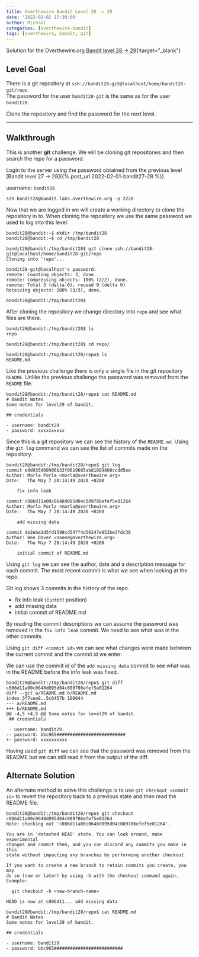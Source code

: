 ```yaml
---
title: Overthewire Bandit Level 28 -> 29
date: '2022-02-02 17:30:00'
author: Michael
categories: [overthewire-bandit]
tags: [overthewire, bandit, git]
---
```


Solution for the Overthewire.org [Bandit level 28 -> 29](https://overthewire.org/wargames/bandit/bandit29.html){:target="\_blank"}

## Level Goal

There is a git repository at `ssh://bandit28-git@localhost/home/bandit28-git/repo`.  
The password for the user `bandit28-git` is the same as for the user `bandit28`.

Clone the repository and find the password for the next level.

---

## Walkthrough

This is another **git** challenge. We will be cloning git repositories and then search the repo for a password.

Login to the server using the password obtained from the previous level [Bandit level 27 -> 28]({% post_url 2022-02-01-bandit27-28 %}). 

username: `bandit28` 

```ssh
ssh bandit28@bandit.labs.overthewire.org -p 2220
```

Now that we are logged in we will create a working directory to clone the repository in to. When cloning the repository we use the same password we used to log into this level.

```console
bandit28@bandit:~$ mkdir /tmp/bandit28
bandit28@bandit:~$ cd /tmp/bandit28

bandit28@bandit:/tmp/bandit28$ git clone ssh://bandit28-git@localhost/home/bandit28-git/repo
Cloning into 'repo'...

bandit28-git@localhost's password:
remote: Counting objects: 3, done.
remote: Compressing objects: 100% (2/2), done.
remote: Total 3 (delta 0), reused 0 (delta 0)
Receiving objects: 100% (3/3), done.

bandit28@bandit:/tmp/bandit28$
```

After cloning the repository we change directory into `repo` and see what files are there.

```console
bandit28@bandit:/tmp/bandit28$ ls
repo

bandit28@bandit:/tmp/bandit28$ cd repo/

bandit28@bandit:/tmp/bandit28/repo$ ls
README.md

```

Like the previous challenge there is only a single file in the git repository `README`. Unlike the previous challenge the password was removed from the `README` file.

```console
bandit28@bandit:/tmp/bandit28/repo$ cat README.md
# Bandit Notes
Some notes for level29 of bandit.

## credentials

- username: bandit29
- password: xxxxxxxxxx

```

Since this is a git repository we can see the history of the `README.md`. Using the `git log` command we can see the list of commits made on the repository.

```console
bandit28@bandit:/tmp/bandit28/repo$ git log
commit edd935d60906b33f0619605abd1689808ccdd5ee
Author: Morla Porla <morla@overthewire.org>
Date:   Thu May 7 20:14:49 2020 +0200

    fix info leak

commit c086d11a00c0648d095d04c089786efef5e01264
Author: Morla Porla <morla@overthewire.org>
Date:   Thu May 7 20:14:49 2020 +0200

    add missing data

commit de2ebe2d5fd1598cd547f4d56247e053be3fdc38
Author: Ben Dover <noone@overthewire.org>
Date:   Thu May 7 20:14:49 2020 +0200

    initial commit of README.md

```

Using `git log` we can see the author, date and a description message for each commit. The most recent commit is what we see when looking at the repo.

Git log shows 3 commits in the history of the repo.
- fix info leak (current position)
- add missing data
- initial commit of README.md

By reading the commit descriptions we can assume the password was removed in the `fix info leak` commit. We need to see what was in the other commits.

Using `git diff <commit id>` we can see what changes were made between the current commit and the commit id we enter.

We can use the commit id of the `add missing data` commit to see what was in the README before the info leak was fixed.

```console
bandit28@bandit:/tmp/bandit28/repo$ git diff c086d11a00c0648d095d04c089786efef5e01264
diff --git a/README.md b/README.md
index 3f7cee8..5c6457b 100644
--- a/README.md
+++ b/README.md
@@ -4,5 +4,5 @@ Some notes for level29 of bandit.
 ## credentials

 - username: bandit29
-- password: bbc965##########################
+- password: xxxxxxxxxx

```

Having used `git diff` we can see that the password was removed from the README but we can still read it from the output of the diff.

## Alternate Solution

An alternate method to solve this challenge is to use `git checkout <commit id>` to revert the repository back to a previous state and then read the README file.

```console
bandit28@bandit:/tmp/bandit28/repo$ git checkout c086d11a00c0648d095d04c089786efef5e01264
Note: checking out 'c086d11a00c0648d095d04c089786efef5e01264'.

You are in 'detached HEAD' state. You can look around, make experimental
changes and commit them, and you can discard any commits you make in this
state without impacting any branches by performing another checkout.

If you want to create a new branch to retain commits you create, you may
do so (now or later) by using -b with the checkout command again. Example:

  git checkout -b <new-branch-name>

HEAD is now at c086d11... add missing data

bandit28@bandit:/tmp/bandit28/repo$ cat README.md
# Bandit Notes
Some notes for level29 of bandit.

## credentials

- username: bandit29
- password: bbc965##########################

```